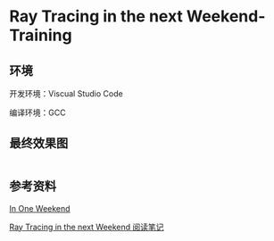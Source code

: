 # Ray Tracing in the next Weekend-Training


## 环境
开发环境：Viscual Studio Code

编译环境：GCC


## 最终效果图

![]()

## 参考资料

[In One Weekend](http://in1weekend.blogspot.com/)

[Ray Tracing in the next Weekend 阅读笔记](https://asurudo.top/s/OVYH3PmRe)
